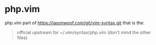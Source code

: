 # php.vim

php.vim part of https://jasonwoof.com/git/vim-syntax.git that is the:

> official upstream for ~/.vim/syntax/php.vim (don't mind the other files)
